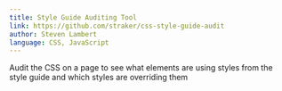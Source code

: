 ```yaml
---
title: Style Guide Auditing Tool
link: https://github.com/straker/css-style-guide-audit
author: Steven Lambert
language: CSS, JavaScript
---
```


Audit the CSS on a page to see what elements are using styles from the style guide and which styles are overriding them
